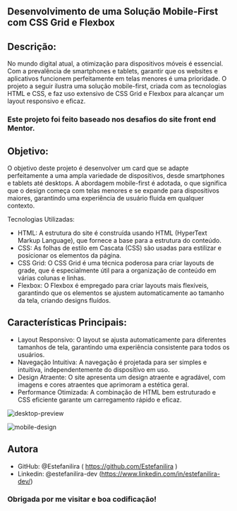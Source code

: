 ## Desenvolvimento de uma Solução Mobile-First com CSS Grid e Flexbox

## Descrição:

No mundo digital atual, a otimização para dispositivos móveis é essencial. Com a prevalência de smartphones e tablets, garantir que os websites e aplicativos funcionem perfeitamente em telas menores é uma prioridade. O projeto a seguir ilustra uma solução mobile-first, criada com as tecnologias HTML e CSS, e faz uso extensivo de CSS Grid e Flexbox para alcançar um layout responsivo e eficaz.

### Este projeto foi feito baseado nos desafios do site front end Mentor.

## Objetivo:

O objetivo deste projeto é desenvolver um card que se adapte perfeitamente a uma ampla variedade de dispositivos, desde smartphones e tablets até desktops. A abordagem mobile-first é adotada, o que significa que o design começa com telas menores e se expande para dispositivos maiores, garantindo uma experiência de usuário fluida em qualquer contexto.

Tecnologias Utilizadas:

* HTML: A estrutura do site é construída usando HTML (HyperText Markup Language), que fornece a base para a estrutura do conteúdo.
* CSS: As folhas de estilo em Cascata (CSS) são usadas para estilizar e posicionar os elementos da página.
* CSS Grid: O CSS Grid é uma técnica poderosa para criar layouts de grade, que é especialmente útil para a organização de conteúdo em várias colunas e linhas.
* Flexbox: O Flexbox é empregado para criar layouts mais flexíveis, garantindo que os elementos se ajustem automaticamente ao tamanho da tela, criando designs fluídos.

## Características Principais:

* Layout Responsivo: O layout se ajusta automaticamente para diferentes tamanhos de tela, garantindo uma experiência consistente para todos os usuários.
* Navegação Intuitiva: A navegação é projetada para ser simples e intuitiva, independentemente do dispositivo em uso.
* Design Atraente: O site apresenta um design atraente e agradável, com imagens e cores atraentes que aprimoram a estética geral.
* Performance Otimizada: A combinação de HTML bem estruturado e CSS eficiente garante um carregamento rápido e eficaz.

![desktop-preview](https://github.com/Estefanilira/qr-code-component-main/assets/126111557/b2f46a6a-1f96-45b3-a976-6d369ffbc181)

![mobile-design](https://github.com/Estefanilira/qr-code-component-main/assets/126111557/963f52a0-1d6d-4f94-b717-07e56bfd1a75)



 ## Autora

* GitHub: @Estefanilira ( https://github.com/Estefanilira )
* Linkedin: @estefanilira-dev (https://www.linkedin.com/in/estefanilira-dev/)
 
### Obrigada por me visitar e boa codificação!

